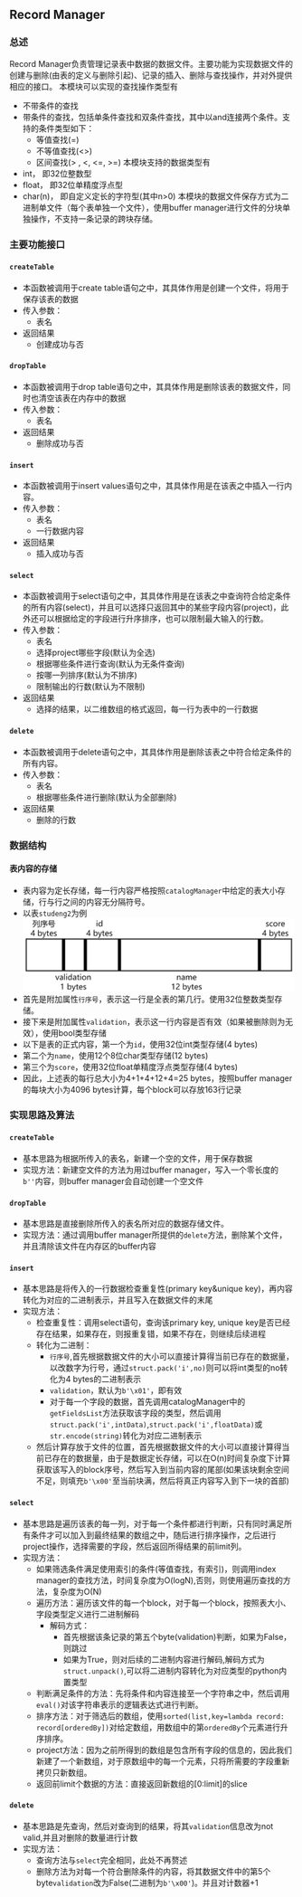## Record Manager
### 总述
Record Manager负责管理记录表中数据的数据文件。主要功能为实现数据文件的创建与删除(由表的定义与删除引起)、记录的插入、删除与查找操作，并对外提供相应的接口。
本模块可以实现的查找操作类型有
- 不带条件的查找
- 带条件的查找，包括单条件查找和双条件查找，其中以and连接两个条件。支持的条件类型如下：
  - 等值查找(=)
  - 不等值查找(<>)
  - 区间查找(> , <, <=, >=)
本模块支持的数据类型有
- int， 即32位整数型
- float， 即32位单精度浮点型
- char(n)， 即自定义定长的字符型(其中n>0)
本模块的数据文件保存方式为二进制单文件（每个表单独一个文件），使用buffer manager进行文件的分块单独操作，不支持一条记录的跨块存储。
### 主要功能接口
#### `createTable`
- 本函数被调用于create table语句之中，其具体作用是创建一个文件，将用于保存该表的数据
- 传入参数：
  - 表名
- 返回结果
  - 创建成功与否
#### `dropTable`
- 本函数被调用于drop table语句之中，其具体作用是删除该表的数据文件，同时也清空该表在内存中的数据
- 传入参数：
  - 表名
- 返回结果
  - 删除成功与否
#### `insert`
- 本函数被调用于insert values语句之中，其具体作用是在该表之中插入一行内容。
- 传入参数：
  - 表名
  - 一行数据内容
- 返回结果
  - 插入成功与否
#### `select`
- 本函数被调用于select语句之中，其具体作用是在该表之中查询符合给定条件的所有内容(select)，并且可以选择只返回其中的某些字段内容(project)，此外还可以根据给定的字段进行升序排序，也可以限制最大输入的行数。
- 传入参数：
  - 表名
  - 选择project哪些字段(默认为全选)
  - 根据哪些条件进行查询(默认为无条件查询)
  - 按哪一列排序(默认为不排序)
  - 限制输出的行数(默认为不限制)
- 返回结果
  - 选择的结果，以二维数组的格式返回，每一行为表中的一行数据
#### `delete`
- 本函数被调用于delete语句之中，其具体作用是删除该表之中符合给定条件的所有内容。
- 传入参数：
  - 表名
  - 根据哪些条件进行删除(默认为全部删除)
- 返回结果
  - 删除的行数
### 数据结构
#### 表内容的存储
- 表内容为定长存储，每一行内容严格按照`catalogManager`中给定的表大小存储，行与行之间的内容无分隔符号。
- 以表`studeng2`为例
![](./photos/record_data.jpg)
- 首先是附加属性`行序号`，表示这一行是全表的第几行。使用32位整数类型存储。
- 接下来是附加属性`validation`，表示这一行内容是否有效（如果被删除则为无效），使用bool类型存储
- 以下是表的正式内容，第一个为`id`，使用32位int类型存储(4 bytes)
- 第二个为`name`，使用12个8位char类型存储(12 bytes)
- 第三个为`score`，使用32位float单精度浮点类型存储(4 bytes)
- 因此，上述表的每行总大小为4+1+4+12+4=25 bytes，按照buffer manager 的每块大小为4096 bytes计算，每个block可以存放163行记录
### 实现思路及算法
#### `createTable`
- 基本思路为根据所传入的表名，新建一个空的文件，用于保存数据
- 实现方法：新建空文件的方法为用过buffer manager，写入一个零长度的`b''`内容，则buffer manager会自动创建一个空文件
#### `dropTable`
- 基本思路是直接删除所传入的表名所对应的数据存储文件。
- 实现方法：通过调用buffer manager所提供的`delete`方法，删除某个文件，并且清除该文件在内存区的buffer内容
#### `insert`
- 基本思路是将传入的一行数据检查重复性(primary key&unique key)，再内容转化为对应的二进制表示，并且写入在数据文件的末尾
- 实现方法：
  - 检查重复性：调用select语句，查询该primary key, unique key是否已经存在结果，如果存在，则报重复错，如果不存在，则继续后续进程
  - 转化为二进制：
    - `行序号`,首先根据数据文件的大小可以直接计算得当前已存在的数据量，以改数字为行号，通过`struct.pack('i',no)`则可以将int类型的no转化为4 bytes的二进制表示
    - `validation`，默认为`b'\x01'`，即有效
    - 对于每一个字段的数据，首先调用catalogManager中的`getFieldsList`方法获取该字段的类型，然后调用`struct.pack('i',intData)`,`struct.pack('i',floatData)`或`str.encode(string)`转化为对应二进制表示
  - 然后计算存放于文件的位置，首先根据数据文件的大小可以直接计算得当前已存在的数据量，由于是数据定长存储，可以在O(n)时间复杂度下计算获取该写入的block序号，然后写入到当前内容的尾部(如果该块剩余空间不足，则填充`b'\x00'`至当前块满，然后将真正内容写入到下一块的首部)
#### `select`
- 基本思路是遍历该表的每一列，对于每一个条件都进行判断，只有同时满足所有条件才可以加入到最终结果的数组之中，随后进行排序操作，之后进行project操作，选择需要的字段，然后返回所得结果的前limit列。
- 实现方法：
  - 如果筛选条件满足使用索引的条件(等值查找，有索引)，则调用index manager的查找方法，时间复杂度为O(logN),否则，则使用遍历查找的方法，复杂度为O(N)
  - 遍历方法：遍历该文件的每一个block，对于每一个block，按照表大小、字段类型定义进行二进制解码
    - 解码方式：
      - 首先根据该条记录的第五个byte(validation)判断，如果为False，则跳过
      - 如果为True，则对后续的二进制内容进行解码,解码方式为`struct.unpack()`,可以将二进制内容转化为对应类型的python内置类型
  - 判断满足条件的方法：先将条件和内容连接至一个字符串之中，然后调用`eval()`对该字符串表示的逻辑表达式进行判断。
  - 排序方法：对于筛选后的数组，使用`sorted(list,key=lambda record: record[orderedBy])`对给定数组，用数组中的第`orderedBy`个元素进行升序排序。
  - project方法：因为之前所得到的数组是包含所有字段的信息的，因此我们新建了一个新数组，对于原数组中的每一个元素，只将所需要的字段重新拷贝只新数组。
  - 返回前limit个数据的方法：直接返回新数组的[0:limit]的slice
#### `delete`
- 基本思路是先查询，然后对查询到的结果，将其`validation`信息改为not valid,并且对删除的数量进行计数
- 实现方法：
  - 查询方法与`select`完全相同，此处不再赘述
  - 删除方法为对每一个符合删除条件的内容，将其数据文件中的第5个byte`validation`改为False(二进制为`b'\x00'`)。并且对计数器+1
